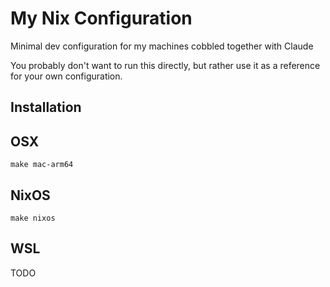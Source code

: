 # My Nix Configuration

Minimal dev configuration for my machines cobbled together with Claude

You probably don't want to run this directly, but rather use it as a reference for your own configuration.

## Installation

## OSX

```console
make mac-arm64
```

## NixOS

```
make nixos
```

## WSL

TODO
